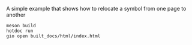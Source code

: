 A simple example that shows how to relocate a symbol from one page to another

``` shell
meson build
hotdoc run
gio open built_docs/html/index.html
```
